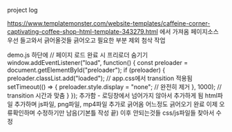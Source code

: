 project log

https://www.templatemonster.com/website-templates/caffeine-corner-captivating-coffee-shop-html-template-343279.html 에서 가져옴
페이지소스 우선 들고와서 긁어올것들 긁어오고 필요한 부분 제외 첨삭 작업

demo.js 하단에 
// 페이지 로드 완료 시 프리로더 숨기기
window.addEventListener("load", function() {
    const preloader = document.getElementById("preloader");
    if (preloader) {
        preloader.classList.add("loaded"); // app.css에서 transition 적용됨
        setTimeout(() => {
            preloader.style.display = "none"; // 완전히 제거
        }, 1000); // transition 시간과 맞춤
    }
});
추가함 - 로딩창에서 넘어가지 않아서 추가하게 됨
html파일 추가하며 js파일, png파일, mp4파일 추가로 긁어옴
어느정도 긁어오기 완료 이제 오류확인하며 수정하기만 남음(기본틀 작성 끝)
이후 안되는것들 css/js파일들 찾아서 수정